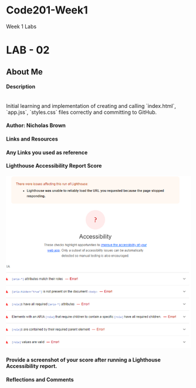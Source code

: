 # Code201-Week1
Week 1 Labs

# LAB - 02

## About Me


#### Description
<br>
Initial learning and implementation of creating and calling `index.html`, `app.jss`, `styles.css` files correctly and committing to GitHub.

#### Author: Nicholas Brown

#### Links and Resources

#### Any Links you used as reference

#### Lighthouse Accessibility Report Score

![LightHouse Score](img/LightHouseLab2.png)

#### Provide a screenshot of your score after running a Lighthouse Accessibility report.

#### Reflections and Comments